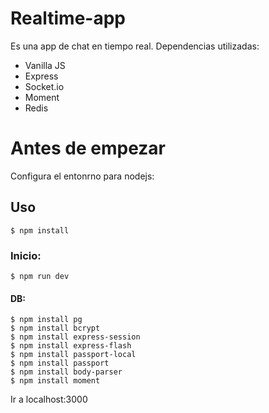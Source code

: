 # Realtime-app


Es una app de chat en tiempo real. Dependencias utilizadas:
 - Vanilla JS
 - Express
 - Socket.io
 - Moment
 - Redis
# Antes de empezar
Configura el entonrno para nodejs:

## Uso

```
$ npm install
```

### Inicio:

```
$ npm run dev
```
#### DB:

```
$ npm install pg
$ npm install bcrypt
$ npm install express-session
$ npm install express-flash
$ npm install passport-local
$ npm install passport
$ npm install body-parser
$ npm install moment
```
Ir a localhost:3000


